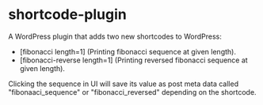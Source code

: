 # shortcode-plugin
A WordPress plugin that adds two new shortcodes to WordPress: 
- [fibonacci length=1] (Printing fibonacci sequence at given length).
- [fibonacci-reverse length=1] (Printing reversed fibonacci sequence at given length). 

Clicking the sequence in UI will save its value as post meta data called "fibonaaci_sequence" or "fibonacci_reversed" depending on the shortcode.
